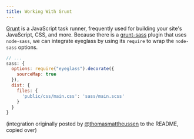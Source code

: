 ```yaml
---
title: Working With Grunt
---
```


[Grunt](http://gruntjs.com) is a JavaScript task runner, frequently used for building your site's JavaScript, CSS, and more. Because there is a [grunt-sass](https://github.com/sindresorhus/grunt-sass) plugin that uses `node-sass`, we can integrate eyeglass by using its `require` to wrap the `node-sass` options.

```js
// ...
sass: {
  options: require("eyeglass").decorate({
    sourceMap: true
  }),
  dist: {
    files: {
      'public/css/main.css': 'sass/main.scss'
    }
  }
}
```

(integration originally posted by [@thomasmattheussen](https://github.com/thomasmattheussen) to the README, copied over)
